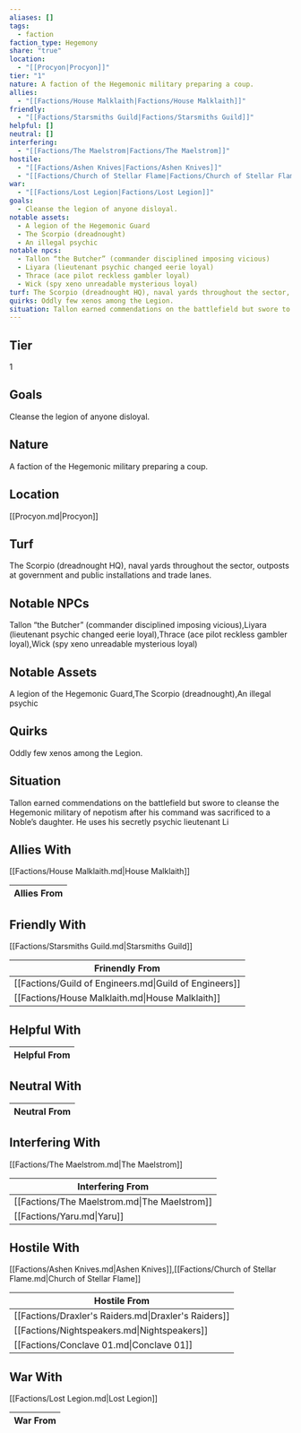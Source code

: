 ```yaml
---
aliases: []
tags:
  - faction
faction_type: Hegemony
share: "true"
location:
  - "[[Procyon|Procyon]]"
tier: "1"
nature: A faction of the Hegemonic military preparing a coup.
allies:
  - "[[Factions/House Malklaith|Factions/House Malklaith]]"
friendly:
  - "[[Factions/Starsmiths Guild|Factions/Starsmiths Guild]]"
helpful: []
neutral: []
interfering:
  - "[[Factions/The Maelstrom|Factions/The Maelstrom]]"
hostile:
  - "[[Factions/Ashen Knives|Factions/Ashen Knives]]"
  - "[[Factions/Church of Stellar Flame|Factions/Church of Stellar Flame]]"
war:
  - "[[Factions/Lost Legion|Factions/Lost Legion]]"
goals:
  - Cleanse the legion of anyone disloyal.
notable assets:
  - A legion of the Hegemonic Guard
  - The Scorpio (dreadnought)
  - An illegal psychic
notable npcs:
  - Tallon “the Butcher” (commander disciplined imposing vicious)
  - Liyara (lieutenant psychic changed eerie loyal)
  - Thrace (ace pilot reckless gambler loyal)
  - Wick (spy xeno unreadable mysterious loyal)
turf: The Scorpio (dreadnought HQ), naval yards throughout the sector, outposts at government and public installations and trade lanes.
quirks: Oddly few xenos among the Legion.
situation: Tallon earned commendations on the battlefield but swore to cleanse the Hegemonic military of nepotism after his command was sacrificed to a Noble’s daughter. He uses his secretly psychic lieutenant Li
---
```


## Tier

1

## Goals

Cleanse the legion of anyone disloyal.

## Nature

A faction of the Hegemonic military preparing a coup.

## Location

[[Procyon.md|Procyon]]

## Turf

The Scorpio (dreadnought HQ), naval yards throughout the sector, outposts at government and public installations and trade lanes.

## Notable NPCs

Tallon “the Butcher” (commander disciplined imposing vicious),Liyara (lieutenant psychic changed eerie loyal),Thrace (ace pilot reckless gambler loyal),Wick (spy xeno unreadable mysterious loyal)

## Notable Assets

A legion of the Hegemonic Guard,The Scorpio (dreadnought),An illegal psychic

## Quirks

Oddly few xenos among the Legion.

## Situation

Tallon earned commendations on the battlefield but swore to cleanse the Hegemonic military of nepotism after his command was sacrificed to a Noble’s daughter. He uses his secretly psychic lieutenant Li

## Allies With

[[Factions/House Malklaith.md|House Malklaith]]

| Allies From |
| ----------- |


## Friendly With

[[Factions/Starsmiths Guild.md|Starsmiths Guild]]

| Frinendly From                                         |
| ------------------------------------------------------ |
| [[Factions/Guild of Engineers.md\|Guild of Engineers]] |
| [[Factions/House Malklaith.md\|House Malklaith]]       |


## Helpful With



| Helpful From |
| ------------ |


## Neutral With




| Neutral From |
| ------------ |



## Interfering With

[[Factions/The Maelstrom.md|The Maelstrom]]


| Interfering From                             |
| -------------------------------------------- |
| [[Factions/The Maelstrom.md\|The Maelstrom]] |
| [[Factions/Yaru.md\|Yaru]]                   |



## Hostile With

[[Factions/Ashen Knives.md|Ashen Knives]],[[Factions/Church of Stellar Flame.md|Church of Stellar Flame]]


| Hostile From                                         |
| ---------------------------------------------------- |
| [[Factions/Draxler's Raiders.md\|Draxler's Raiders]] |
| [[Factions/Nightspeakers.md\|Nightspeakers]]         |
| [[Factions/Conclave 01.md\|Conclave 01]]             |



## War With

[[Factions/Lost Legion.md|Lost Legion]]

| War From |
| -------- |

